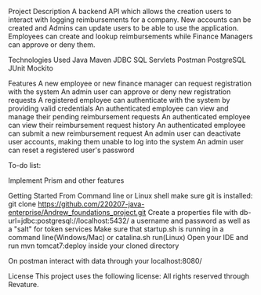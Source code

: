 Project Description
A backend API which allows the creation users to interact with logging reimbursements for a company. New accounts can be created and Admins can update users to be able to use the application. Employees can create and lookup reimbursements while Finance Managers can approve or deny them.

Technologies Used
Java
Maven
JDBC
SQL
Servlets
Postman
PostgreSQL
JUnit
Mockito

Features
A new employee or new finance manager can request registration with the system
An admin user can approve or deny new registration requests
A registered employee can authenticate with the system by providing valid credentials
An authenticated employee can view and manage their pending reimbursement requests
An authenticated employee can view their reimbursement request history 
An authenticated employee can submit a new reimbursement request
An admin user can deactivate user accounts, making them unable to log into the system
An admin user can reset a registered user's password

To-do list:

Implement Prism and other features

Getting Started
From Command line or Linux shell make sure git is installed: git clone https://github.com/220207-java-enterprise/Andrew_foundations_project.git
Create a properties file with db-url=jdbc:postgresql://localhost:5432/ a username and password as well as a "salt" for token services
Make sure that startup.sh is running in a command line(Windows/Mac) or catalina.sh run(Linux)
Open your IDE and run mvn tomcat7:deploy inside your cloned directory

On postman interact with data through your localhost:8080/


License
This project uses the following license: All rights reserved through Revature.
